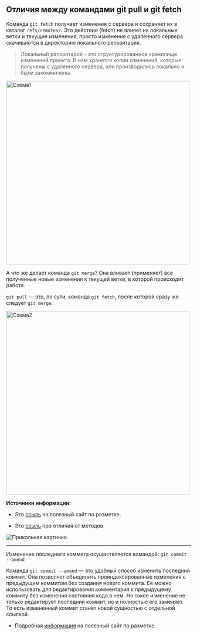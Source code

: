 ## Отличия между командами git pull и git fetch

Команда `git fetch` получает изменения с сервера и сохраняет их в каталог `refs/remotes/`. Это действие (fetch) не влияет на локальные ветки и текущие изменения, просто изменения с удаленного сервера скачиваются в директорию локального репозитария.

> Локальный репозитарий - это структурированное хранилище изменений проекта. В нем хранятся копии изменений, которые получены с удаленного сервера, или производились локально и были закоммичены.

<img src="https://raw.github.com/xintrea/mytetra_syncro/master/base/14357584259soun9chuj/image1548152635tqvctg3eeo.png" alt="Схема1" width="500"/>

А что же делает команда `git merge`? Она вливает (применяет) все полученные новые изменения к текущей ветке, в которой происходит работа.

`git pull` — это, по сути, команда `git fetch`, после которой сразу же следует `git merge`.

<img src="https://raw.github.com/xintrea/mytetra_syncro/master/base/14357584259soun9chuj/image1548152747dpzmnyxma8.png" alt="Схема2" width="500"/>


**Источники информации:**

- Это [ссыль](https://texterra.ru/blog/ischerpyvayushchaya-shpargalka-po-sintaksisu-razmetki-markdown-na-zametku-avtoram-veb-razrabotchikam.html?ysclid=l9a8jnmpof627443430 "Агентство TexTerra") на полезный сайт по разметке.

- Это [ссыль](https://webhamster.ru/mytetrashare/index/mtb0/143575842521lohpnj4q "В чем разница между Fetch и Pull") про отличия от методов

![Прикольная картинка](https://miro.medium.com/max/720/0*NyhBptaCdlTqAMnn.png)

---
Изменение последнего коммита осуществляется командой: `git commit --amend`

Команда `git commit --amend` — это удобный способ изменить последний коммит. Она позволяет объединить проиндексированные изменения с предыдущим коммитом без создания нового коммита. Ее можно использовать для редактирования комментария к предыдущему коммиту без изменения состояния кода в нем. Но такое изменение не только редактирует последний коммит, но и полностью его заменяет. То есть измененный коммит станет новой сущностью с отдельной ссылкой. 

- Подробная  [информация](https://www.atlassian.com/ru/git/tutorials/rewriting-history) на полезный сайт по разметке.
